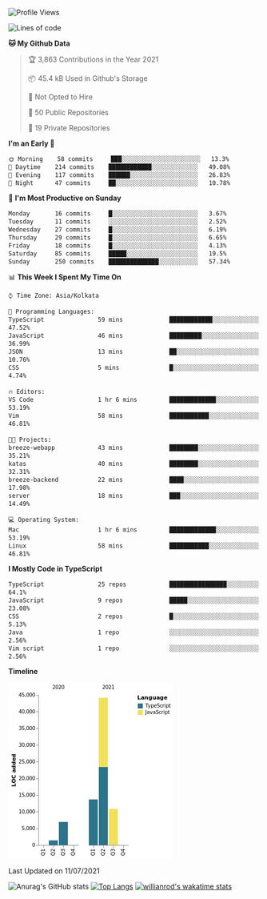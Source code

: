 <!--START_SECTION:waka-->
![Profile Views](http://img.shields.io/badge/Profile%20Views-1-blue)

![Lines of code](https://img.shields.io/badge/From%20Hello%20World%20I%27ve%20Written-77150%20lines%20of%20code-blue)

**🐱 My Github Data** 

> 🏆 3,863 Contributions in the Year 2021
 > 
> 📦 45.4 kB Used in Github's Storage 
 > 
> 🚫 Not Opted to Hire
 > 
> 📜 50 Public Repositories 
 > 
> 🔑 19 Private Repositories  
 > 
**I'm an Early 🐤** 

```text
🌞 Morning    58 commits     ███░░░░░░░░░░░░░░░░░░░░░░   13.3% 
🌆 Daytime    214 commits    ████████████░░░░░░░░░░░░░   49.08% 
🌃 Evening    117 commits    ██████░░░░░░░░░░░░░░░░░░░   26.83% 
🌙 Night      47 commits     ██░░░░░░░░░░░░░░░░░░░░░░░   10.78%

```
📅 **I'm Most Productive on Sunday** 

```text
Monday       16 commits     █░░░░░░░░░░░░░░░░░░░░░░░░   3.67% 
Tuesday      11 commits     ░░░░░░░░░░░░░░░░░░░░░░░░░   2.52% 
Wednesday    27 commits     █░░░░░░░░░░░░░░░░░░░░░░░░   6.19% 
Thursday     29 commits     █░░░░░░░░░░░░░░░░░░░░░░░░   6.65% 
Friday       18 commits     █░░░░░░░░░░░░░░░░░░░░░░░░   4.13% 
Saturday     85 commits     █████░░░░░░░░░░░░░░░░░░░░   19.5% 
Sunday       250 commits    ██████████████░░░░░░░░░░░   57.34%

```


📊 **This Week I Spent My Time On** 

```text
⌚︎ Time Zone: Asia/Kolkata

💬 Programming Languages: 
TypeScript               59 mins             ████████████░░░░░░░░░░░░░   47.52% 
JavaScript               46 mins             █████████░░░░░░░░░░░░░░░░   36.99% 
JSON                     13 mins             ██░░░░░░░░░░░░░░░░░░░░░░░   10.76% 
CSS                      5 mins              █░░░░░░░░░░░░░░░░░░░░░░░░   4.74%

🔥 Editors: 
VS Code                  1 hr 6 mins         █████████████░░░░░░░░░░░░   53.19% 
Vim                      58 mins             ███████████░░░░░░░░░░░░░░   46.81%

🐱‍💻 Projects: 
breeze-webapp            43 mins             ████████░░░░░░░░░░░░░░░░░   35.21% 
katas                    40 mins             ████████░░░░░░░░░░░░░░░░░   32.31% 
breeze-backend           22 mins             ████░░░░░░░░░░░░░░░░░░░░░   17.98% 
server                   18 mins             ███░░░░░░░░░░░░░░░░░░░░░░   14.49%

💻 Operating System: 
Mac                      1 hr 6 mins         █████████████░░░░░░░░░░░░   53.19% 
Linux                    58 mins             ███████████░░░░░░░░░░░░░░   46.81%

```

**I Mostly Code in TypeScript** 

```text
TypeScript               25 repos            ████████████████░░░░░░░░░   64.1% 
JavaScript               9 repos             █████░░░░░░░░░░░░░░░░░░░░   23.08% 
CSS                      2 repos             █░░░░░░░░░░░░░░░░░░░░░░░░   5.13% 
Java                     1 repo              ░░░░░░░░░░░░░░░░░░░░░░░░░   2.56% 
Vim script               1 repo              ░░░░░░░░░░░░░░░░░░░░░░░░░   2.56%

```


**Timeline**

![Chart not found](https://raw.githubusercontent.com/wise-introvert/wise-introvert/master/charts/bar_graph.png) 


 Last Updated on 11/07/2021
<!--END_SECTION:waka-->
![Anurag's GitHub stats](https://github-readme-stats.vercel.app/api?username=wise-introvert&count_private=true&show_icons=true)
[![Top Langs](https://github-readme-stats.vercel.app/api/top-langs/?username=wise-introvert&langs_count=10)](https://github.com/anuraghazra/github-readme-stats)
[![willianrod's wakatime stats](https://github-readme-stats.vercel.app/api/wakatime?username=wiseintrovert)](https://github.com/anuraghazra/github-readme-stats)
